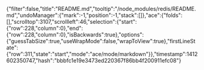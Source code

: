 {"filter":false,"title":"README.md","tooltip":"/node_modules/redis/README.md","undoManager":{"mark":-1,"position":-1,"stack":[]},"ace":{"folds":[],"scrolltop":3107,"scrollleft":46,"selection":{"start":{"row":228,"column":0},"end":{"row":228,"column":0},"isBackwards":true},"options":{"guessTabSize":true,"useWrapMode":false,"wrapToView":true},"firstLineState":{"row":311,"state":"start","mode":"ace/mode/markdown"}},"timestamp":1412602350747,"hash":"bbbfc1e19e3473ed220367f86bb4f200911efc08"}